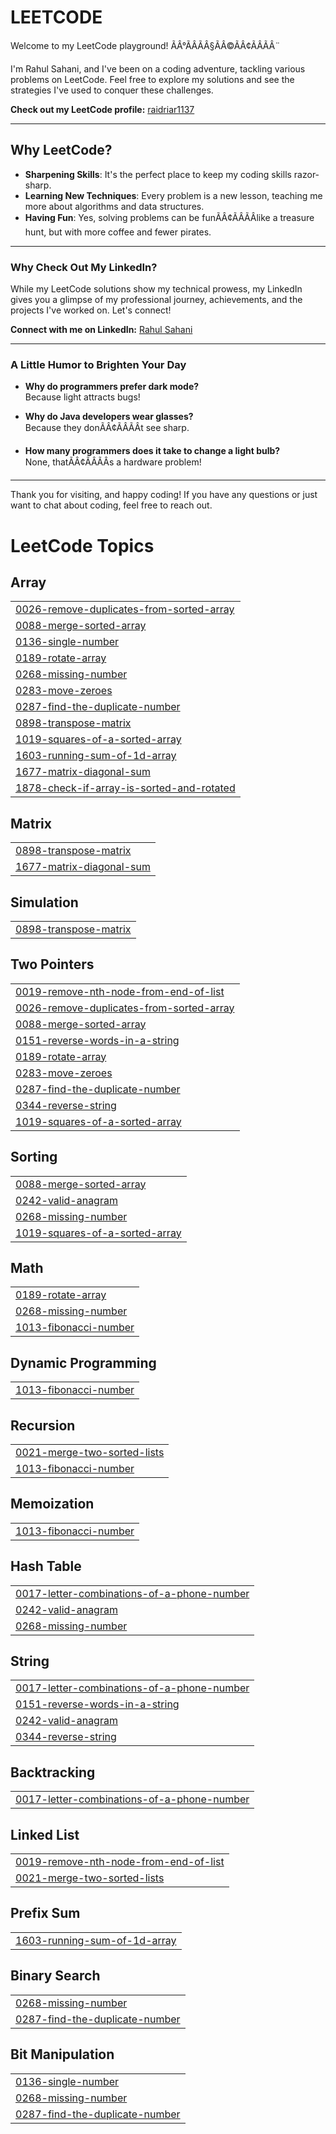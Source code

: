 # LEETCODE

Welcome to my LeetCode playground! ÃÂ°ÃÂÃÂ§ÃÂ©ÃÂ¢ÃÂÃÂ¨

I'm Rahul Sahani, and I've been on a coding adventure, tackling various problems on LeetCode. Feel free to explore my solutions and see the strategies I've used to conquer these challenges. 

**Check out my LeetCode profile:** [raidriar1137](https://leetcode.com/raidriar1137)

---

## Why LeetCode?
- **Sharpening Skills**: It's the perfect place to keep my coding skills razor-sharp.
- **Learning New Techniques**: Every problem is a new lesson, teaching me more about algorithms and data structures.
- **Having Fun**: Yes, solving problems can be funÃÂ¢ÃÂÃÂlike a treasure hunt, but with more coffee and fewer pirates.

---

### Why Check Out My LinkedIn?
While my LeetCode solutions show my technical prowess, my LinkedIn gives you a glimpse of my professional journey, achievements, and the projects I've worked on. Let's connect!

**Connect with me on LinkedIn:** [Rahul Sahani](https://www.linkedin.com/in/rahul-sahani-19068b276/)

---

### A Little Humor to Brighten Your Day

- **Why do programmers prefer dark mode?**  
  Because light attracts bugs!

- **Why do Java developers wear glasses?**  
  Because they donÃÂ¢ÃÂÃÂt see sharp.

- **How many programmers does it take to change a light bulb?**  
  None, thatÃÂ¢ÃÂÃÂs a hardware problem!

---

Thank you for visiting, and happy coding! If you have any questions or just want to chat about coding, feel free to reach out.


<!---LeetCode Topics Start-->
# LeetCode Topics
## Array
|  |
| ------- |
| [0026-remove-duplicates-from-sorted-array](https://github.com/rahulsahani1137/LeetCode-Solutions/tree/master/0026-remove-duplicates-from-sorted-array) |
| [0088-merge-sorted-array](https://github.com/rahulsahani1137/LeetCode-Solutions/tree/master/0088-merge-sorted-array) |
| [0136-single-number](https://github.com/rahulsahani1137/Leetcode-Solutions/tree/master/0136-single-number) |
| [0189-rotate-array](https://github.com/rahulsahani1137/Leetcode-Solutions/tree/master/0189-rotate-array) |
| [0268-missing-number](https://github.com/rahulsahani1137/Leetcode-Solutions/tree/master/0268-missing-number) |
| [0283-move-zeroes](https://github.com/rahulsahani1137/Leetcode-Solutions/tree/master/0283-move-zeroes) |
| [0287-find-the-duplicate-number](https://github.com/rahulsahani1137/Leetcode-Solutions/tree/master/0287-find-the-duplicate-number) |
| [0898-transpose-matrix](https://github.com/rahulsahani1137/LeetCode-Solutions/tree/master/0898-transpose-matrix) |
| [1019-squares-of-a-sorted-array](https://github.com/rahulsahani1137/LeetCode-Solutions/tree/master/1019-squares-of-a-sorted-array) |
| [1603-running-sum-of-1d-array](https://github.com/rahulsahani1137/Leetcode-Solutions/tree/master/1603-running-sum-of-1d-array) |
| [1677-matrix-diagonal-sum](https://github.com/rahulsahani1137/LeetCode-Solutions/tree/master/1677-matrix-diagonal-sum) |
| [1878-check-if-array-is-sorted-and-rotated](https://github.com/rahulsahani1137/LeetCode-Solutions/tree/master/1878-check-if-array-is-sorted-and-rotated) |
## Matrix
|  |
| ------- |
| [0898-transpose-matrix](https://github.com/rahulsahani1137/LeetCode-Solutions/tree/master/0898-transpose-matrix) |
| [1677-matrix-diagonal-sum](https://github.com/rahulsahani1137/LeetCode-Solutions/tree/master/1677-matrix-diagonal-sum) |
## Simulation
|  |
| ------- |
| [0898-transpose-matrix](https://github.com/rahulsahani1137/LeetCode-Solutions/tree/master/0898-transpose-matrix) |
## Two Pointers
|  |
| ------- |
| [0019-remove-nth-node-from-end-of-list](https://github.com/rahulsahani1137/LeetCode-Solutions/tree/master/0019-remove-nth-node-from-end-of-list) |
| [0026-remove-duplicates-from-sorted-array](https://github.com/rahulsahani1137/LeetCode-Solutions/tree/master/0026-remove-duplicates-from-sorted-array) |
| [0088-merge-sorted-array](https://github.com/rahulsahani1137/LeetCode-Solutions/tree/master/0088-merge-sorted-array) |
| [0151-reverse-words-in-a-string](https://github.com/rahulsahani1137/Leetcode-Solutions/tree/master/0151-reverse-words-in-a-string) |
| [0189-rotate-array](https://github.com/rahulsahani1137/Leetcode-Solutions/tree/master/0189-rotate-array) |
| [0283-move-zeroes](https://github.com/rahulsahani1137/Leetcode-Solutions/tree/master/0283-move-zeroes) |
| [0287-find-the-duplicate-number](https://github.com/rahulsahani1137/Leetcode-Solutions/tree/master/0287-find-the-duplicate-number) |
| [0344-reverse-string](https://github.com/rahulsahani1137/Leetcode-Solutions/tree/master/0344-reverse-string) |
| [1019-squares-of-a-sorted-array](https://github.com/rahulsahani1137/LeetCode-Solutions/tree/master/1019-squares-of-a-sorted-array) |
## Sorting
|  |
| ------- |
| [0088-merge-sorted-array](https://github.com/rahulsahani1137/LeetCode-Solutions/tree/master/0088-merge-sorted-array) |
| [0242-valid-anagram](https://github.com/rahulsahani1137/Leetcode-Solutions/tree/master/0242-valid-anagram) |
| [0268-missing-number](https://github.com/rahulsahani1137/Leetcode-Solutions/tree/master/0268-missing-number) |
| [1019-squares-of-a-sorted-array](https://github.com/rahulsahani1137/LeetCode-Solutions/tree/master/1019-squares-of-a-sorted-array) |
## Math
|  |
| ------- |
| [0189-rotate-array](https://github.com/rahulsahani1137/Leetcode-Solutions/tree/master/0189-rotate-array) |
| [0268-missing-number](https://github.com/rahulsahani1137/Leetcode-Solutions/tree/master/0268-missing-number) |
| [1013-fibonacci-number](https://github.com/rahulsahani1137/LeetCode-Solutions/tree/master/1013-fibonacci-number) |
## Dynamic Programming
|  |
| ------- |
| [1013-fibonacci-number](https://github.com/rahulsahani1137/LeetCode-Solutions/tree/master/1013-fibonacci-number) |
## Recursion
|  |
| ------- |
| [0021-merge-two-sorted-lists](https://github.com/rahulsahani1137/LeetCode-Solutions/tree/master/0021-merge-two-sorted-lists) |
| [1013-fibonacci-number](https://github.com/rahulsahani1137/LeetCode-Solutions/tree/master/1013-fibonacci-number) |
## Memoization
|  |
| ------- |
| [1013-fibonacci-number](https://github.com/rahulsahani1137/LeetCode-Solutions/tree/master/1013-fibonacci-number) |
## Hash Table
|  |
| ------- |
| [0017-letter-combinations-of-a-phone-number](https://github.com/rahulsahani1137/LeetCode-Solutions/tree/master/0017-letter-combinations-of-a-phone-number) |
| [0242-valid-anagram](https://github.com/rahulsahani1137/Leetcode-Solutions/tree/master/0242-valid-anagram) |
| [0268-missing-number](https://github.com/rahulsahani1137/Leetcode-Solutions/tree/master/0268-missing-number) |
## String
|  |
| ------- |
| [0017-letter-combinations-of-a-phone-number](https://github.com/rahulsahani1137/LeetCode-Solutions/tree/master/0017-letter-combinations-of-a-phone-number) |
| [0151-reverse-words-in-a-string](https://github.com/rahulsahani1137/Leetcode-Solutions/tree/master/0151-reverse-words-in-a-string) |
| [0242-valid-anagram](https://github.com/rahulsahani1137/Leetcode-Solutions/tree/master/0242-valid-anagram) |
| [0344-reverse-string](https://github.com/rahulsahani1137/Leetcode-Solutions/tree/master/0344-reverse-string) |
## Backtracking
|  |
| ------- |
| [0017-letter-combinations-of-a-phone-number](https://github.com/rahulsahani1137/LeetCode-Solutions/tree/master/0017-letter-combinations-of-a-phone-number) |
## Linked List
|  |
| ------- |
| [0019-remove-nth-node-from-end-of-list](https://github.com/rahulsahani1137/LeetCode-Solutions/tree/master/0019-remove-nth-node-from-end-of-list) |
| [0021-merge-two-sorted-lists](https://github.com/rahulsahani1137/LeetCode-Solutions/tree/master/0021-merge-two-sorted-lists) |
## Prefix Sum
|  |
| ------- |
| [1603-running-sum-of-1d-array](https://github.com/rahulsahani1137/Leetcode-Solutions/tree/master/1603-running-sum-of-1d-array) |
## Binary Search
|  |
| ------- |
| [0268-missing-number](https://github.com/rahulsahani1137/Leetcode-Solutions/tree/master/0268-missing-number) |
| [0287-find-the-duplicate-number](https://github.com/rahulsahani1137/Leetcode-Solutions/tree/master/0287-find-the-duplicate-number) |
## Bit Manipulation
|  |
| ------- |
| [0136-single-number](https://github.com/rahulsahani1137/Leetcode-Solutions/tree/master/0136-single-number) |
| [0268-missing-number](https://github.com/rahulsahani1137/Leetcode-Solutions/tree/master/0268-missing-number) |
| [0287-find-the-duplicate-number](https://github.com/rahulsahani1137/Leetcode-Solutions/tree/master/0287-find-the-duplicate-number) |
<!---LeetCode Topics End-->